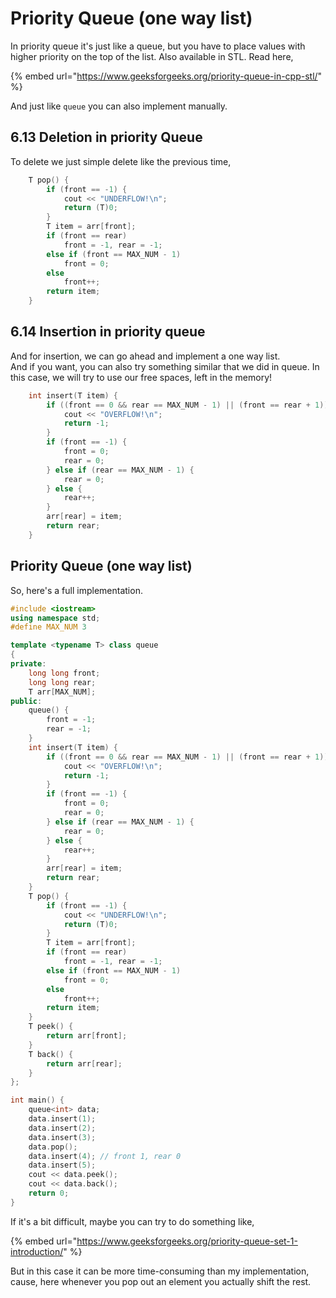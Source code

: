 # Priority Queue (one way list)

In priority queue it's just like a queue, but you have to place values with higher priority on the top of the list. Also available in STL. Read here,

{% embed url="https://www.geeksforgeeks.org/priority-queue-in-cpp-stl/" %}

And just like `queue` you can also implement manually.

## 6.13 Deletion in priority Queue

To delete we just simple delete like the previous time,

```cpp
    T pop() {
        if (front == -1) {
            cout << "UNDERFLOW!\n";
            return (T)0;
        }
        T item = arr[front];
        if (front == rear) 
            front = -1, rear = -1;
        else if (front == MAX_NUM - 1)
            front = 0;
        else
            front++;
        return item;
    }
```

## 6.14 Insertion in priority queue

And for insertion, we can go ahead and implement a one way list.\
And if you want, you can also try something similar that we did in queue. In this case, we will try to use our free spaces, left in the memory!

```cpp
    int insert(T item) {
        if ((front == 0 && rear == MAX_NUM - 1) || (front == rear + 1)) {
            cout << "OVERFLOW!\n";
            return -1;
        } 
        if (front == -1) {
            front = 0;
            rear = 0;
        } else if (rear == MAX_NUM - 1) {
            rear = 0;
        } else {
            rear++;
        }
        arr[rear] = item;
        return rear;
    }
```

## Priority Queue (one way list)

So, here's a full implementation.

```cpp
#include <iostream>
using namespace std;
#define MAX_NUM 3

template <typename T> class queue
{
private:
    long long front;
    long long rear;
    T arr[MAX_NUM];
public:
    queue() {
        front = -1;
        rear = -1;
    }
    int insert(T item) {
        if ((front == 0 && rear == MAX_NUM - 1) || (front == rear + 1)) {
            cout << "OVERFLOW!\n";
            return -1;
        } 
        if (front == -1) {
            front = 0;
            rear = 0;
        } else if (rear == MAX_NUM - 1) {
            rear = 0;
        } else {
            rear++;
        }
        arr[rear] = item;
        return rear;
    }
    T pop() {
        if (front == -1) {
            cout << "UNDERFLOW!\n";
            return (T)0;
        }
        T item = arr[front];
        if (front == rear) 
            front = -1, rear = -1;
        else if (front == MAX_NUM - 1)
            front = 0;
        else
            front++;
        return item;
    }
    T peek() {
        return arr[front];
    }
    T back() {
        return arr[rear];
    }
};

int main() {
    queue<int> data;
    data.insert(1);
    data.insert(2);
    data.insert(3);
    data.pop();
    data.insert(4); // front 1, rear 0
    data.insert(5);
    cout << data.peek();
    cout << data.back();
    return 0;
}
```

If it's a bit difficult, maybe you can try to do something like,

{% embed url="https://www.geeksforgeeks.org/priority-queue-set-1-introduction/" %}

But in this case it can be more time-consuming than my implementation, cause, here whenever you pop out an element you actually shift the rest.
